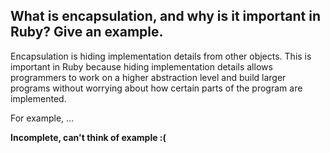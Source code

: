 ## What is encapsulation, and why is it important in Ruby? Give an example.

Encapsulation is hiding implementation details from other objects. This is important in Ruby because hiding implementation details allows programmers to work on a higher abstraction level and build larger programs without worrying about how certain parts of the program are implemented.

For example, ...

**Incomplete, can't think of example :(**